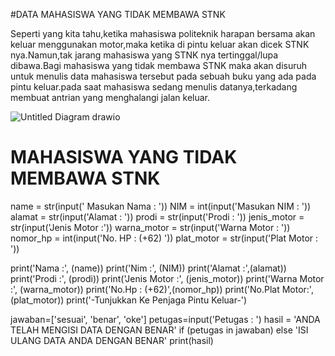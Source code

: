 #DATA MAHASISWA YANG TIDAK MEMBAWA STNK

Seperti yang kita tahu,ketika mahasiswa politeknik harapan bersama akan keluar menggunakan motor,maka ketika di pintu keluar akan dicek STNK nya.Namun,tak jarang mahasiswa yang STNK nya tertinggal/lupa dibawa.Bagi mahasiswa yang tidak membawa STNK maka akan disuruh untuk menulis data mahasiswa tersebut pada sebuah buku yang ada pada pintu keluar.pada saat mahasiswa sedang menulis datanya,terkadang membuat antrian yang menghalangi jalan keluar.

![Untitled Diagram drawio](https://github.com/user-attachments/assets/4e49dc2b-2557-4cb8-a868-f90be9afc7b2)

# MAHASISWA YANG TIDAK MEMBAWA STNK
name = str(input(' Masukan Nama : '))
NIM = int(input('Masukan NIM : '))
alamat = str(input('Alamat : '))
prodi = str(input('Prodi : '))
jenis_motor  = str(input('Jenis Motor :'))
warna_motor = str(input('Warna Motor : '))
nomor_hp = int(input('No. HP : (+62) '))
plat_motor = str(input('Plat Motor : '))

print('Nama         :', (name))
print('Nim          :', (NIM))
print('Alamat       :',(alamat))
print('Prodi        :', (prodi))
print('Jenis Motor  :', (jenis_motor))
print('Warna Motor  :', (warna_motor))
print('No.Hp        : (+62)',(nomor_hp))
print('No.Plat Motor:', (plat_motor))
print('-Tunjukkan Ke Penjaga Pintu Keluar-')


jawaban=['sesuai', 'benar', 'oke']
petugas=input('Petugas      : ')
hasil = 'ANDA TELAH MENGISI DATA DENGAN BENAR' if (petugas in jawaban) else 'ISI ULANG DATA ANDA DENGAN BENAR'
print(hasil)
